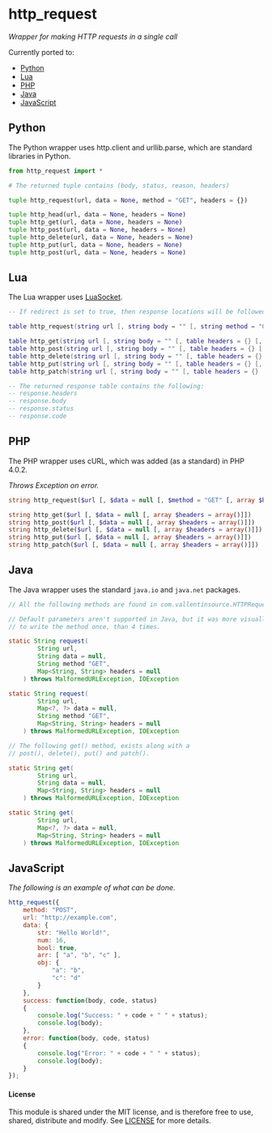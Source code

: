 # http_request

*Wrapper for making HTTP requests in a single call*

Currently ported to:

- [Python](https://github.com/MrVallentin/http_request/tree/master/python)
- [Lua](https://github.com/MrVallentin/http_request/tree/master/lua)
- [PHP](https://github.com/MrVallentin/http_request/tree/master/php)
- [Java](https://github.com/MrVallentin/http_request/tree/master/java)
- [JavaScript](https://github.com/MrVallentin/http_request/tree/master/javascript)


## Python

The Python wrapper uses http.client and urllib.parse, which are standard libraries in Python.

```python
from http_request import *

# The returned tuple contains (body, status, reason, headers)

tuple http_request(url, data = None, method = "GET", headers = {})

tuple http_head(url, data = None, headers = None)
tuple http_get(url, data = None, headers = None)
tuple http_post(url, data = None, headers = None)
tuple http_delete(url, data = None, headers = None)
tuple http_put(url, data = None, headers = None)
tuple http_post(url, data = None, headers = None)
```


## Lua

The Lua wrapper uses [LuaSocket](http://w3.impa.br/~diego/software/luasocket/http.html).

```lua
-- If redirect is set to true, then response locations will be followed.

table http_request(string url [, string body = "" [, string method = "GET" [, table headers = {} [, boolean redirect = true]]]])

table http_get(string url [, string body = "" [, table headers = {} [, boolean redirect = true]]])
table http_post(string url [, string body = "" [, table headers = {} [, boolean redirect = true]]])
table http_delete(string url [, string body = "" [, table headers = {} [, boolean redirect = true]]])
table http_put(string url [, string body = "" [, table headers = {} [, boolean redirect = true]]])
table http_patch(string url [, string body = "" [, table headers = {} [, boolean redirect = true]]])

-- The returned response table contains the following:
-- response.headers
-- response.body
-- response.status
-- response.code
```


## PHP

The PHP wrapper uses cURL, which was added (as a standard) in PHP 4.0.2.

*Throws Exception on error.*

```php
string http_request($url [, $data = null [, $method = "GET" [, array $headers = array()]]])

string http_get($url [, $data = null [, array $headers = array()]])
string http_post($url [, $data = null [, array $headers = array()]])
string http_delete($url [, $data = null [, array $headers = array()]])
string http_put($url [, $data = null [, array $headers = array()]])
string http_patch($url [, $data = null [, array $headers = array()]])
```


## Java

The Java wrapper uses the standard `java.io` and `java.net` packages.

```java
// All the following methods are found in com.vallentinsource.HTTPRequest

// Default parameters aren't supported in Java, but it was more visually pleasing
// to write the method once, than 4 times.

static String request(
		String url,
		String data = null,
		String method "GET",
		Map<String, String> headers = null
	) throws MalformedURLException, IOException

static String request(
		String url,
		Map<?, ?> data = null,
		String method "GET",
		Map<String, String> headers = null
	) throws MalformedURLException, IOException

// The following get() method, exists along with a
// post(), delete(), put() and patch().

static String get(
		String url,
		String data = null,
		Map<String, String> headers = null
	) throws MalformedURLException, IOException

static String get(
		String url,
		Map<?, ?> data = null,
		Map<String, String> headers = null
	) throws MalformedURLException, IOException

```


## JavaScript

*The following is an example of what can be done.*

```js
http_request({
	method: "POST",
	url: "http://example.com",
	data: {
		str: "Hello World!",
		num: 16,
		bool: true,
		arr: [ "a", "b", "c" ],
		obj: {
			"a": "b",
			"c": "d"
		}
	},
	success: function(body, code, status)
	{
		console.log("Success: " + code + " " + status);
		console.log(body);
	},
	error: function(body, code, status)
	{
		console.log("Error: " + code + " " + status);
		console.log(body);
	}
});
```


#### License

This module is shared under the MIT license, and is therefore free to use, shared, distribute and modify.
See [LICENSE](https://github.com/MrVallentin/http_request/blob/master/LICENSE) for more details.


[http_request]: https://github.com/MrVallentin/http_request
